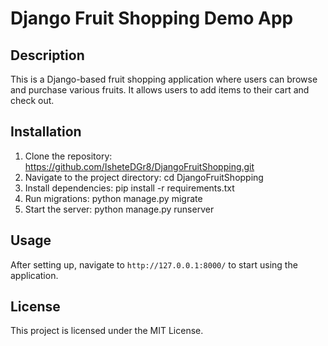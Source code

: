 # Django Fruit Shopping Demo App

## Description
This is a Django-based fruit shopping application where users can browse and purchase various fruits. It allows users to add items to their cart and check out.

## Installation
1. Clone the repository: https://github.com/IsheteDGr8/DjangoFruitShopping.git
2. Navigate to the project directory: cd DjangoFruitShopping
3. Install dependencies: pip install -r requirements.txt
4. Run migrations: python manage.py migrate
5. Start the server: python manage.py runserver

## Usage
After setting up, navigate to `http://127.0.0.1:8000/` to start using the application.

## License
This project is licensed under the MIT License.



